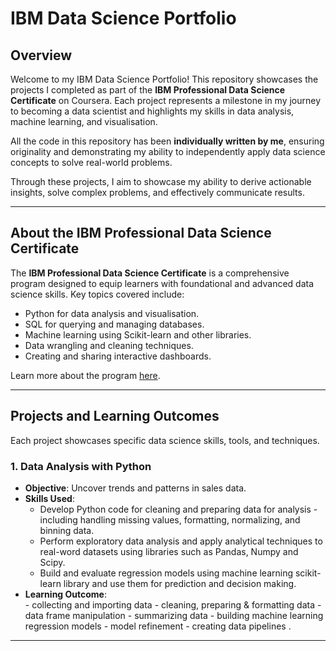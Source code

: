 # IBM Data Science Portfolio  

## Overview  
Welcome to my IBM Data Science Portfolio! This repository showcases the projects I completed as part of the **IBM Professional Data Science Certificate** on Coursera. Each project represents a milestone in my journey to becoming a data scientist and highlights my skills in data analysis, machine learning, and visualisation.  

All the code in this repository has been **individually written by me**, ensuring originality and demonstrating my ability to independently apply data science concepts to solve real-world problems.  

Through these projects, I aim to showcase my ability to derive actionable insights, solve complex problems, and effectively communicate results.  

---

## About the IBM Professional Data Science Certificate  
The **IBM Professional Data Science Certificate** is a comprehensive program designed to equip learners with foundational and advanced data science skills. Key topics covered include:  
- Python for data analysis and visualisation.  
- SQL for querying and managing databases.  
- Machine learning using Scikit-learn and other libraries.  
- Data wrangling and cleaning techniques.  
- Creating and sharing interactive dashboards.  

Learn more about the program [here](https://www.coursera.org/professional-certificates/ibm-data-science).  

---

## Projects and Learning Outcomes  
Each project showcases specific data science skills, tools, and techniques.  

### 1. Data Analysis with Python
   - **Objective**: Uncover trends and patterns in sales data.  
   - **Skills Used**:  
     - Develop Python code for cleaning and preparing data for analysis - including handling missing values, formatting, normalizing, and binning data.  
     - Perform exploratory data analysis and apply analytical techniques to real-word datasets using libraries such as Pandas, Numpy and Scipy.  
     - Build and evaluate regression models using machine learning scikit-learn library and use them for prediction and decision making.  
   - **Learning Outcome**:    
    - collecting and importing data 
    - cleaning, preparing & formatting data 
    - data frame manipulation 
    - summarizing data 
    - building machine learning regression models 
    - model refinement 
    - creating data pipelines .  

---

